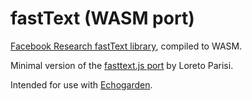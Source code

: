 # fastText (WASM port)

[Facebook Research fastText library](https://github.com/facebookresearch/fastText), compiled to WASM.

Minimal version of the [fasttext.js port](https://github.com/loretoparisi/fasttext.js) by Loreto Parisi.

Intended for use with [Echogarden](https://github.com/echogarden-project/echogarden).
